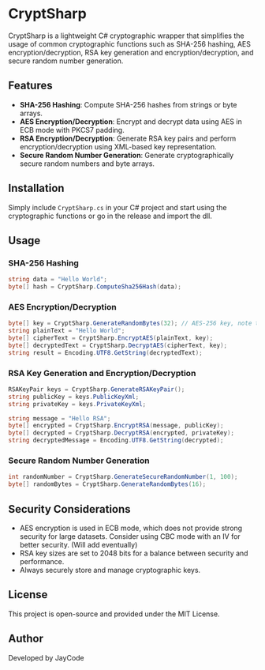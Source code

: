 # CryptSharp

CryptSharp is a lightweight C# cryptographic wrapper that simplifies the usage of common cryptographic functions such as SHA-256 hashing, AES encryption/decryption, RSA key generation and encryption/decryption, and secure random number generation.

## Features
- **SHA-256 Hashing**: Compute SHA-256 hashes from strings or byte arrays.
- **AES Encryption/Decryption**: Encrypt and decrypt data using AES in ECB mode with PKCS7 padding.
- **RSA Encryption/Decryption**: Generate RSA key pairs and perform encryption/decryption using XML-based key representation.
- **Secure Random Number Generation**: Generate cryptographically secure random numbers and byte arrays.

## Installation
Simply include `CryptSharp.cs` in your C# project and start using the cryptographic functions or go in the release and import the dll.

## Usage

### SHA-256 Hashing
```csharp
string data = "Hello World";
byte[] hash = CryptSharp.ComputeSha256Hash(data);
```

### AES Encryption/Decryption
```csharp
byte[] key = CryptSharp.GenerateRandomBytes(32); // AES-256 key, note that you can also use SHA-256 to generate a key (from a password as example)
string plainText = "Hello World";
byte[] cipherText = CryptSharp.EncryptAES(plainText, key);
byte[] decryptedText = CryptSharp.DecryptAES(cipherText, key);
string result = Encoding.UTF8.GetString(decryptedText);
```

### RSA Key Generation and Encryption/Decryption
```csharp
RSAKeyPair keys = CryptSharp.GenerateRSAKeyPair();
string publicKey = keys.PublicKeyXml;
string privateKey = keys.PrivateKeyXml;

string message = "Hello RSA";
byte[] encrypted = CryptSharp.EncryptRSA(message, publicKey);
byte[] decrypted = CryptSharp.DecryptRSA(encrypted, privateKey);
string decryptedMessage = Encoding.UTF8.GetString(decrypted);
```

### Secure Random Number Generation
```csharp
int randomNumber = CryptSharp.GenerateSecureRandomNumber(1, 100);
byte[] randomBytes = CryptSharp.GenerateRandomBytes(16);
```

## Security Considerations
- AES encryption is used in ECB mode, which does not provide strong security for large datasets. Consider using CBC mode with an IV for better security. (Will add eventually)
- RSA key sizes are set to 2048 bits for a balance between security and performance.
- Always securely store and manage cryptographic keys.

## License
This project is open-source and provided under the MIT License.

## Author
Developed by JayCode

